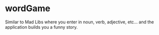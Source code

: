 # wordGame
Similar to Mad Libs where you enter in noun, verb, adjective, etc... and the application builds you a funny story.
